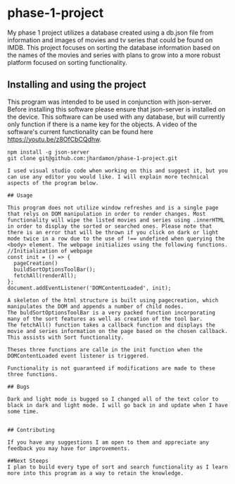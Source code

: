 # phase-1-project

My phase 1 project utilizes a database created using a db.json file from information and images of movies and tv series that could be found on IMDB. This project focuses on sorting the database information based on the names of the movies and series with plans to grow into a more robust platform focused on sorting functionality.

## Installing and using the project
This program was intended to be used in conjunction with json-server. Before installing this software please ensure that json-server is installed on the device. 
This software can be used with any database, but will currently only function if there is a name key for the objects. A video of the software's current functionality can be found here https://youtu.be/z8OfCbCQdhw.

```linux
npm install -g json-server
git clone git@github.com:jhardamon/phase-1-project.git

I used visual studio code when working on this and suggest it, but you can use any editor you would like. I will explain more technical aspects of the program below.

## Usage

This program does not utilize window refreshes and is a single page that relys on DOM manipulation in order to render changes. Most functionality will wipe the listed movies and series using .innerHTML in order to display the sorted or searched ones. Please note that there is an error that will be thrown if you click on dark or light mode twice in a row due to the use of !== undefined when querying the <body> element. The webpage initializes using the following functions.
//Initialization of webpage
const init = () => {
  pageCreation()
  buildSortOptionsToolBar();
  fetchAll(renderAll);
};
document.addEventListener('DOMContentLoaded', init);

A skeleton of the html structure is built using pagecreation, which manipulates the DOM and appends a number of child nodes. 
The buldSortOptionsToolBar is a very packed function incorporating many of the sort features as well as creation of the tool bar. 
The fetchAll() function takes a callback function and displays the movie and series information on the page based on the chosen callback. This assists with Sort functionality.

Theses three functions are calle in the init function when the DOMContentLoaded event listener is triggered.

Functionality is not guaranteed if modifications are made to these three functions.

## Bugs

Dark and light mode is bugged so I changed all of the text color to black in dark and light mode. I will go back in and update when I have some time.


## Contributing

If you have any suggestions I am open to them and appreciate any feedback you may have for improvements.

##Next Steeps
I plan to build every type of sort and search functionality as I learn more into this program as a way to retain the knowledge.
